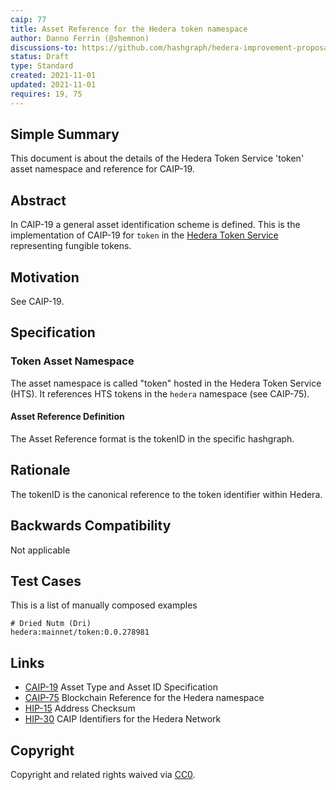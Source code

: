 ```yaml
---
caip: 77
title: Asset Reference for the Hedera token namespace
author: Danno Ferrin (@shemnon)
discussions-to: https://github.com/hashgraph/hedera-improvement-proposal/discussions/169
status: Draft
type: Standard
created: 2021-11-01
updated: 2021-11-01
requires: 19, 75
---
```


## Simple Summary

This document is about the details of the Hedera Token Service 'token' asset
namespace and reference for CAIP-19.

## Abstract

In CAIP-19 a general asset identification scheme is defined. This is the
implementation of CAIP-19 for `token` in the
[Hedera Token Service](https://docs.hedera.com/guides/docs/integrating-a-hedera-token-service-token#hedera-token-service)
representing fungible tokens.

## Motivation

See CAIP-19.

## Specification

### Token Asset Namespace

The asset namespace is called "token" hosted in the Hedera Token Service (HTS).
It references HTS tokens in the `hedera` namespace (see CAIP-75).

#### Asset Reference Definition

The Asset Reference format is the tokenID in the specific hashgraph.

## Rationale

The tokenID is the canonical reference to the token identifier within Hedera.

## Backwards Compatibility

Not applicable

## Test Cases

This is a list of manually composed examples

```
# Dried Nutm (Dri)
hedera:mainnet/token:0.0.278981
```

## Links

- [CAIP-19](./caip-19.md) Asset Type and Asset ID Specification
- [CAIP-75](./caip-75.md) Blockchain Reference for the Hedera namespace
- [HIP-15](https://github.com/hashgraph/hedera-improvement-proposal/blob/master/HIP/hip-15.md)
  Address Checksum
- [HIP-30](https://github.com/hashgraph/hedera-improvement-proposal/blob/master/HIP/hip-30.md)
  CAIP Identifiers for the Hedera Network

## Copyright

Copyright and related rights waived
via [CC0](https://creativecommons.org/publicdomain/zero/1.0/).
